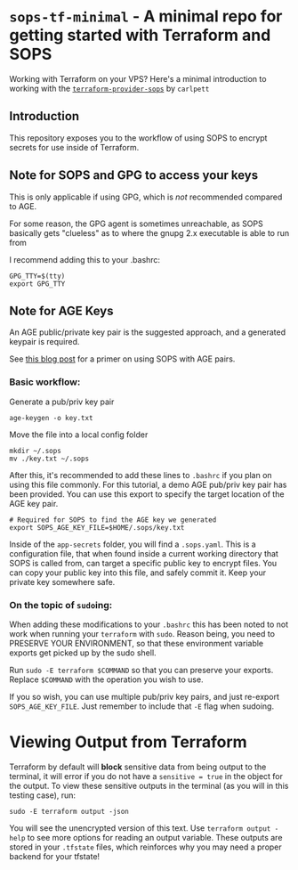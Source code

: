 # `sops-tf-minimal` - A minimal repo for getting started with Terraform and SOPS

Working with Terraform on your VPS? Here's a minimal introduction to working with the [`terraform-provider-sops`](https://github.com/carlpett/terraform-provider-sops?tab=readme-ov-file) by `carlpett`


## Introduction

This repository exposes you to the workflow of using SOPS to encrypt secrets for use inside of Terraform. 

## Note for SOPS and GPG to access your keys
This is only applicable if using GPG, which is *not* recommended compared to AGE.

For some reason, the GPG agent is sometimes unreachable, as SOPS basically gets "clueless" as to where the gnupg 2.x executable is able to run from

I recommend adding this to your .bashrc: 

```
GPG_TTY=$(tty)
export GPG_TTY
```

## Note for AGE Keys

An AGE public/private key pair is the suggested approach, and a generated keypair is required.

See [this blog post](https://technotim.live/posts/secret-encryption-sops/) for a primer on using SOPS with AGE pairs.

### Basic workflow:
Generate a pub/priv key pair

```
age-keygen -o key.txt
```
Move the file into a local config folder

```
mkdir ~/.sops
mv ./key.txt ~/.sops
```

After this, it's recommended to add these lines to `.bashrc` if you plan on using this file commonly. For this tutorial, a demo AGE pub/priv key pair has been provided. You can use this export to specify the target location of the AGE key pair.

```
# Required for SOPS to find the AGE key we generated
export SOPS_AGE_KEY_FILE=$HOME/.sops/key.txt
```

Inside of the `app-secrets` folder, you will find a `.sops.yaml`. This is a configuration file, that when found inside a current working directory that SOPS is called from, can target a specific public key to encrypt files. You can copy your public key into this file, and safely commit it. Keep your private key somewhere safe. 

### On the topic of `sudo`ing:
When adding these modifications to your `.bashrc` this has been noted to not work when running your `terraform` with `sudo`. Reason being, you need to PRESERVE YOUR ENVIRONMENT, so that these environment variable exports get picked up by the sudo shell.

Run `sudo -E terraform $COMMAND` so that you can preserve your exports. Replace `$COMMAND` with the operation you wish to use.   

If you so wish, you can use multiple pub/priv key pairs, and just re-export `SOPS_AGE_KEY_FILE`. Just remember to include that `-E` flag when sudoing. 

# Viewing Output from Terraform

Terraform by default will **block** sensitive data from being output to the terminal, it will error if you do not have a `sensitive = true` in the object for the output. To view these sensitive outputs in the terminal (as you will in this testing case), run:

```
sudo -E terraform output -json
```

You will see the unencrypted version of this text. Use `terraform output -help` to see more options for reading an output variable. These outputs are stored in your `.tfstate` files, which reinforces why you may need a proper backend for your tfstate!
